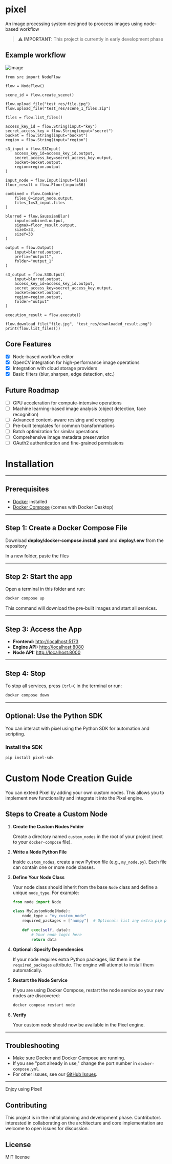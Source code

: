 # pixel
An image processing system designed to proccess images using node-based workflow

> ⚠️ **IMPORTANT**: This project is currently in early development phase

## Example workflow
![image](https://github.com/user-attachments/assets/a4c38118-e976-42d3-b599-abfa7d92621f)

```
from src import NodeFlow

flow = NodeFlow()

scene_id = flow.create_scene()

flow.upload_file("test_res/file.jpg")
flow.upload_file("test_res/scene_1_files.zip")

files = flow.list_files()

access_key_id = flow.String(input="key")
secret_access_key = flow.String(input="secret")
bucket = flow.String(input="bucket")
region = flow.String(input="region")

s3_input = flow.S3Input(
    access_key_id=access_key_id.output,
    secret_access_key=secret_access_key.output,
    bucket=bucket.output,
    region=region.output
)

input_node = flow.Input(input=files)
floor_result = flow.Floor(input=56)

combined = flow.Combine(
    files_0=input_node.output,
    files_1=s3_input.files
)

blurred = flow.GaussianBlur(
    input=combined.output,
    sigmaX=floor_result.output,
    sizeX=33,
    sizeY=33
)

output = flow.Output(
    input=blurred.output,
    prefix="output1",
    folder="output_1"
)

s3_output = flow.S3Output(
    input=blurred.output,
    access_key_id=access_key_id.output,
    secret_access_key=secret_access_key.output,
    bucket=bucket.output,
    region=region.output,
    folder="output"
)

execution_result = flow.execute()

flow.download_file("file.jpg", "test_res/downloaded_result.png")
print(flow.list_files())
```

## Core Features

- [x] Node-based workflow editor
- [x] OpenCV integration for high-performance image operations
- [x] Integration with cloud storage providers
- [x] Basic filters (blur, sharpen, edge detection, etc.)

## Future Roadmap

- [ ] GPU acceleration for compute-intensive operations
- [ ] Machine learning-based image analysis (object detection, face recognition)
- [ ] Advanced content-aware resizing and cropping
- [ ] Pre-built templates for common transformations
- [ ] Batch optimization for similar operations
- [ ] Comprehensive image metadata preservation
- [ ] OAuth2 authentication and fine-grained permissions

# Installation
---
## Prerequisites
- [Docker](https://docs.docker.com/get-docker/) installed
- [Docker Compose](https://docs.docker.com/compose/install/) (comes with Docker Desktop)

---

## Step 1: Create a Docker Compose File

Download **deploy/docker-compose.install.yaml** and **deploy/.env** from the repository

In a new folder, paste the files

---

## Step 2: Start the app

Open a terminal in this folder and run:

```sh
docker compose up
```

This command will download the pre-built images and start all services.

---

## Step 3: Access the App

- **Frontend:** [http://localhost:5173](http://localhost:5173)
- **Engine API:** [http://localhost:8080](http://localhost:8080)
- **Node API:** [http://localhost:8000](http://localhost:8000)

---

## Step 4: Stop

To stop all services, press `Ctrl+C` in the terminal or run:

```sh
docker compose down
```

---

## Optional: Use the Python SDK

You can interact with pixel using the Python SDK for automation and scripting.

### Install the SDK

```sh
pip install pixel-sdk
```

# Custom Node Creation Guide

You can extend Pixel by adding your own custom nodes. This allows you to implement new functionality and integrate it into the Pixel engine.

## Steps to Create a Custom Node

1. **Create the Custom Nodes Folder**

   Create a directory named `custom_nodes` in the root of your project (next to your `docker-compose` file).

2. **Write a Node Python File**

   Inside `custom_nodes`, create a new Python file (e.g., `my_node.py`). Each file can contain one or more node classes.

3. **Define Your Node Class**

   Your node class should inherit from the base `Node` class and define a unique `node_type`. For example:

   ```python
   from node import Node

   class MyCustomNode(Node):
       node_type = "my_custom_node"
       required_packages = ["numpy"]  # Optional: list any extra pip packages

       def exec(self, data):
           # Your node logic here
           return data
   ```

4. **Optional: Specify Dependencies**

   If your node requires extra Python packages, list them in the `required_packages` attribute. The engine will attempt to install them automatically.

5. **Restart the Node Service**

   If you are using Docker Compose, restart the node service so your new nodes are discovered:

   ```bash
   docker compose restart node
   ```

6. **Verify**

   Your custom node should now be available in the Pixel engine.
   
---

## Troubleshooting

- Make sure Docker and Docker Compose are running.
- If you see "port already in use," change the port number in `docker-compose.yml`.
- For other issues, see our [GitHub Issues](https://github.com/PolinaPolupan/pixel/issues).

---

Enjoy using Pixel!

## Contributing

This project is in the initial planning and development phase. Contributors interested in collaborating on the architecture and core implementation are welcome to open issues for discussion.

## License

MIT license
